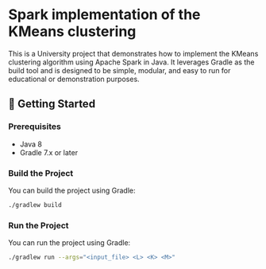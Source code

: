 # Spark implementation of the KMeans clustering

This is a University project that demonstrates how to implement the KMeans clustering algorithm using Apache Spark in Java. It leverages Gradle as the build tool and is designed to be simple, modular, and easy to run for educational or demonstration purposes.

## 🚀 Getting Started

### Prerequisites

- Java 8
- Gradle 7.x or later

### Build the Project

You can build the project using Gradle:

```bash
./gradlew build
```

### Run the Project

You can run the project using Gradle:

```bash
./gradlew run --args="<input_file> <L> <K> <M>"
```
